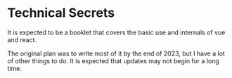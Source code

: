 # Technical Secrets

It is expected to be a booklet that covers the basic use and internals of vue and react.

The original plan was to write most of it by the end of 2023, but I have a lot of other things to do. It is expected that updates may not begin for a long time.
